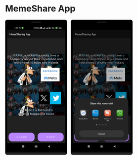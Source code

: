 # MemeShare App


<div>
  <img  src="meme1.png" alt="screenshot1" width =200 />
 &nbsp
  <img  src="meme2.png" alt="screenshot2" width =200 />
</div>
